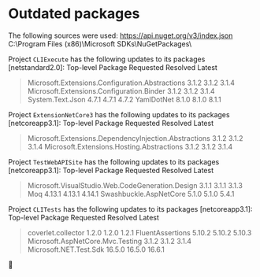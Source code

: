 # Outdated packages

The following sources were used:
   https://api.nuget.org/v3/index.json
   C:\Program Files (x86)\Microsoft SDKs\NuGetPackages\

Project `CLIExecute` has the following updates to its packages
   [netstandard2.0]: 
   Top-level Package                                      Requested   Resolved   Latest
   > Microsoft.Extensions.Configuration.Abstractions      3.1.2       3.1.2      3.1.4 
   > Microsoft.Extensions.Configuration.Binder            3.1.2       3.1.2      3.1.4 
   > System.Text.Json                                     4.7.1       4.7.1      4.7.2 
   > YamlDotNet                                           8.1.0       8.1.0      8.1.1 

Project `ExtensionNetCore3` has the following updates to its packages
   [netcoreapp3.1]: 
   Top-level Package                                            Requested   Resolved   Latest
   > Microsoft.Extensions.DependencyInjection.Abstractions      3.1.2       3.1.2      3.1.4 
   > Microsoft.Extensions.Hosting.Abstractions                  3.1.2       3.1.2      3.1.4 

Project `TestWebAPISite` has the following updates to its packages
   [netcoreapp3.1]: 
   Top-level Package                                       Requested   Resolved   Latest
   > Microsoft.VisualStudio.Web.CodeGeneration.Design      3.1.1       3.1.1      3.1.3 
   > Moq                                                   4.13.1      4.13.1     4.14.1
   > Swashbuckle.AspNetCore                                5.1.0       5.1.0      5.4.1 

Project `CLITests` has the following updates to its packages
   [netcoreapp3.1]: 
   Top-level Package                       Requested   Resolved   Latest
   > coverlet.collector                    1.2.0       1.2.0      1.2.1 
   > FluentAssertions                      5.10.2      5.10.2     5.10.3
   > Microsoft.AspNetCore.Mvc.Testing      3.1.2       3.1.2      3.1.4 
   > Microsoft.NET.Test.Sdk                16.5.0      16.5.0     16.6.1

